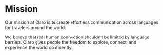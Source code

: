 # Mission

Our mission at Claro is to create effortless communication across languages for travelers around the world.

We believe that real human connection shouldn’t be limited by language barriers. Claro gives people the freedom to explore, connect, and experience the world confidently.
